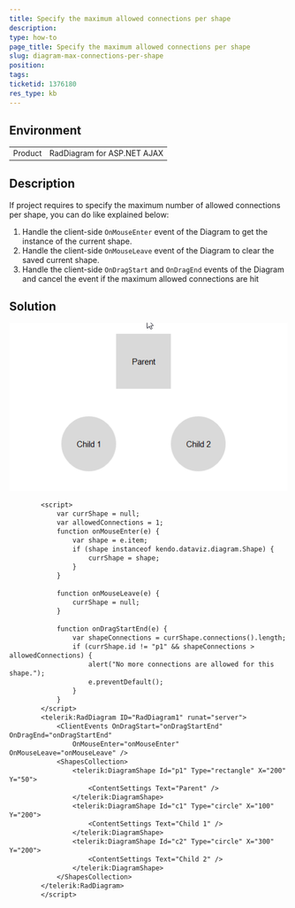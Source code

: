```yaml
---
title: Specify the maximum allowed connections per shape
description: 
type: how-to
page_title: Specify the maximum allowed connections per shape
slug: diagram-max-connections-per-shape
position: 
tags: 
ticketid: 1376180
res_type: kb
---
```


## Environment
<table>
	<tbody>
		<tr>
			<td>Product</td>
			<td>RadDiagram for ASP.NET AJAX</td>
		</tr>
	</tbody>
</table>


## Description
If project requires to specify the maximum number of allowed connections per shape, you can do like explained below:
1. Handle the client-side `OnMouseEnter` event of the Diagram to get the instance of the current shape.
2. Handle the client-side `OnMouseLeave` event of the Diagram to clear the saved current shape.
3. Handle the client-side `OnDragStart` and `OnDragEnd` events of the Diagram and cancel the event if the maximum allowed connections are hit

## Solution

![](images/diagram-max-conns.gif)

````ASP.NET
        <script>
            var currShape = null;
            var allowedConnections = 1;
            function onMouseEnter(e) {
                var shape = e.item;
                if (shape instanceof kendo.dataviz.diagram.Shape) {
                    currShape = shape;
                }
            }

            function onMouseLeave(e) {
                currShape = null;
            }

            function onDragStartEnd(e) {
                var shapeConnections = currShape.connections().length;
                if (currShape.id != "p1" && shapeConnections > allowedConnections) {
                    alert("No more connections are allowed for this shape.");
                    e.preventDefault();
                }
            }
        </script>
        <telerik:RadDiagram ID="RadDiagram1" runat="server">
            <ClientEvents OnDragStart="onDragStartEnd" OnDragEnd="onDragStartEnd"
                OnMouseEnter="onMouseEnter" OnMouseLeave="onMouseLeave" />
            <ShapesCollection>
                <telerik:DiagramShape Id="p1" Type="rectangle" X="200" Y="50">
                    <ContentSettings Text="Parent" />
                </telerik:DiagramShape>
                <telerik:DiagramShape Id="c1" Type="circle" X="100" Y="200">
                    <ContentSettings Text="Child 1" />
                </telerik:DiagramShape>
                <telerik:DiagramShape Id="c2" Type="circle" X="300" Y="200">
                    <ContentSettings Text="Child 2" />
                </telerik:DiagramShape>
            </ShapesCollection>
        </telerik:RadDiagram>
        </script>
````


